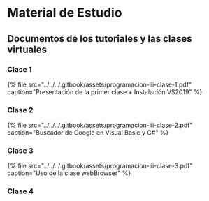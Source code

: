 # Material de Estudio

## Documentos de los tutoriales y las clases virtuales

### Clase 1

{% file src="../../../.gitbook/assets/programacion-iii-clase-1.pdf" caption="Presentación de la primer clase + Instalación VS2019" %}

### Clase 2

{% file src="../../../.gitbook/assets/programacion-iii-clase-2.pdf" caption="Buscador de Google en Visual Basic y C\#" %}

### Clase 3

{% file src="../../../.gitbook/assets/programacion-iii-clase-3.pdf" caption="Uso de la clase webBrowser" %}

### Clase 4



